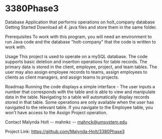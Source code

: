 # 3380Phase3
Database Application that performs operations on holt_company database
Getting Started
Download all 4 .java files and store them in the same folder. 

Prerequisites
To work with this program, you will need an environment to run Java code and the database "holt-company" that the code is written to work with.

Usage
This project is used to operate on a mySQL database. The code supports basic deletion and insertion operations for table records.
The primary data is stored in the client, employee, project, and team tables. The user may also assign employee records to teams,
assign employees to clients as client managers, and assign teams to projects. 

Roadmap
Running the code displays a simple interface - The user inputs a number that corresponds with the table and is able to view and manipulate data in the table.
Navigating to a table will automatically display records stored in that table.
Some operations are only available when the user has navigated to the relevant table. If you navigate to the Employee table, you won't have access to the Assign Project operation.


Contact
Malynda Holt -- mahnkc -- mahnck@umsystem.edu

Project Link: https://github.com/Malynda-Holt/3380Phase3

